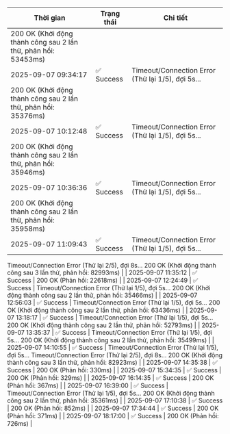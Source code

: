 | Thời gian | Trạng thái | Chi tiết |
|---|---|---|
200 OK (Khởi động thành công sau 2 lần thử, phản hồi: 53453ms) |
| 2025-09-07 09:34:17 | ✅ Success | Timeout/Connection Error (Thử lại 1/5), đợi 5s...
200 OK (Khởi động thành công sau 2 lần thử, phản hồi: 35376ms) |
| 2025-09-07 10:12:48 | ✅ Success | Timeout/Connection Error (Thử lại 1/5), đợi 5s...
200 OK (Khởi động thành công sau 2 lần thử, phản hồi: 35946ms) |
| 2025-09-07 10:36:36 | ✅ Success | Timeout/Connection Error (Thử lại 1/5), đợi 5s...
200 OK (Khởi động thành công sau 2 lần thử, phản hồi: 35958ms) |
| 2025-09-07 11:09:43 | ✅ Success | Timeout/Connection Error (Thử lại 1/5), đợi 5s...
Timeout/Connection Error (Thử lại 2/5), đợi 8s...
200 OK (Khởi động thành công sau 3 lần thử, phản hồi: 82993ms) |
| 2025-09-07 11:35:12 | ✅ Success | 200 OK (Phản hồi: 22618ms) |
| 2025-09-07 12:24:49 | ✅ Success | Timeout/Connection Error (Thử lại 1/5), đợi 5s...
200 OK (Khởi động thành công sau 2 lần thử, phản hồi: 35466ms) |
| 2025-09-07 12:56:03 | ✅ Success | Timeout/Connection Error (Thử lại 1/5), đợi 5s...
200 OK (Khởi động thành công sau 2 lần thử, phản hồi: 63436ms) |
| 2025-09-07 13:18:17 | ✅ Success | Timeout/Connection Error (Thử lại 1/5), đợi 5s...
200 OK (Khởi động thành công sau 2 lần thử, phản hồi: 52793ms) |
| 2025-09-07 13:35:37 | ✅ Success | Timeout/Connection Error (Thử lại 1/5), đợi 5s...
200 OK (Khởi động thành công sau 2 lần thử, phản hồi: 35499ms) |
| 2025-09-07 14:10:55 | ✅ Success | Timeout/Connection Error (Thử lại 1/5), đợi 5s...
Timeout/Connection Error (Thử lại 2/5), đợi 8s...
200 OK (Khởi động thành công sau 3 lần thử, phản hồi: 82923ms) |
| 2025-09-07 14:35:38 | ✅ Success | 200 OK (Phản hồi: 330ms) |
| 2025-09-07 15:34:35 | ✅ Success | 200 OK (Phản hồi: 329ms) |
| 2025-09-07 16:14:35 | ✅ Success | 200 OK (Phản hồi: 367ms) |
| 2025-09-07 16:39:00 | ✅ Success | Timeout/Connection Error (Thử lại 1/5), đợi 5s...
200 OK (Khởi động thành công sau 2 lần thử, phản hồi: 35361ms) |
| 2025-09-07 17:10:38 | ✅ Success | 200 OK (Phản hồi: 852ms) |
| 2025-09-07 17:34:44 | ✅ Success | 200 OK (Phản hồi: 371ms) |
| 2025-09-07 18:17:00 | ✅ Success | 200 OK (Phản hồi: 726ms) |
